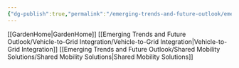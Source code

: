 ```yaml
---
{"dg-publish":true,"permalink":"/emerging-trends-and-future-outlook/emerging-trends-and-future-outlook/"}
---
```


[[GardenHome\|GardenHome]]
[[Emerging Trends and Future Outlook/Vehicle-to-Grid Integration/Vehicle-to-Grid Integration\|Vehicle-to-Grid Integration]]
[[Emerging Trends and Future Outlook/Shared Mobility Solutions/Shared Mobility Solutions\|Shared Mobility Solutions]]
